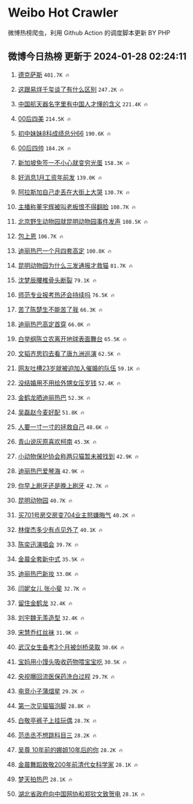 # Weibo Hot Crawler 



微博热榜爬虫，利用 Github Action 的调度脚本更新 BY PHP 


## 微博今日热榜 更新于 2024-01-28 02:24:11 
1. [德克萨斯](https://s.weibo.com/weibo?q=%23%E5%BE%B7%E5%85%8B%E8%90%A8%E6%96%AF%23&t=31&band_rank=1&Refer=top) `401.7K 🔥` 

1. [这跟易烊千玺谈了有什么区别](https://s.weibo.com/weibo?q=%E8%BF%99%E8%B7%9F%E6%98%93%E7%83%8A%E5%8D%83%E7%8E%BA%E8%B0%88%E4%BA%86%E6%9C%89%E4%BB%80%E4%B9%88%E5%8C%BA%E5%88%AB&t=31&band_rank=2&Refer=top) `247.2K 🔥` 

1. [中国航天器名字里有中国人才懂的含义](https://s.weibo.com/weibo?q=%23%E4%B8%AD%E5%9B%BD%E8%88%AA%E5%A4%A9%E5%99%A8%E5%90%8D%E5%AD%97%E9%87%8C%E6%9C%89%E4%B8%AD%E5%9B%BD%E4%BA%BA%E6%89%8D%E6%87%82%E7%9A%84%E5%90%AB%E4%B9%89%23&t=31&band_rank=3&Refer=top) `221.4K 🔥` 

1. [00后四美](https://s.weibo.com/weibo?q=00%E5%90%8E%E5%9B%9B%E7%BE%8E&t=31&band_rank=4&Refer=top) `214.5K 🔥` 

1. [初中妹妹8科成绩总分66](https://s.weibo.com/weibo?q=%23%E5%88%9D%E4%B8%AD%E5%A6%B9%E5%A6%B98%E7%A7%91%E6%88%90%E7%BB%A9%E6%80%BB%E5%88%8666%23&t=31&band_rank=5&Refer=top) `190.6K 🔥` 

1. [00后四帅](https://s.weibo.com/weibo?q=00%E5%90%8E%E5%9B%9B%E5%B8%85&t=31&band_rank=6&Refer=top) `184.2K 🔥` 

1. [新加坡免签一不小心就变穷光蛋](https://s.weibo.com/weibo?q=%23%E6%96%B0%E5%8A%A0%E5%9D%A1%E5%85%8D%E7%AD%BE%E4%B8%80%E4%B8%8D%E5%B0%8F%E5%BF%83%E5%B0%B1%E5%8F%98%E7%A9%B7%E5%85%89%E8%9B%8B%23&t=31&band_rank=7&Refer=top) `158.3K 🔥` 

1. [好消息1月工资年前发](https://s.weibo.com/weibo?q=%23%E5%A5%BD%E6%B6%88%E6%81%AF1%E6%9C%88%E5%B7%A5%E8%B5%84%E5%B9%B4%E5%89%8D%E5%8F%91%23&t=31&band_rank=8&Refer=top) `139.0K 🔥` 

1. [阿拉斯加自己走丢在大街上大哭](https://s.weibo.com/weibo?q=%E9%98%BF%E6%8B%89%E6%96%AF%E5%8A%A0%E8%87%AA%E5%B7%B1%E8%B5%B0%E4%B8%A2%E5%9C%A8%E5%A4%A7%E8%A1%97%E4%B8%8A%E5%A4%A7%E5%93%AD&t=31&band_rank=9&Refer=top) `130.7K 🔥` 

1. [主播称董宇辉被叫老板恨不得翻脸](https://s.weibo.com/weibo?q=%23%E4%B8%BB%E6%92%AD%E7%A7%B0%E8%91%A3%E5%AE%87%E8%BE%89%E8%A2%AB%E5%8F%AB%E8%80%81%E6%9D%BF%E6%81%A8%E4%B8%8D%E5%BE%97%E7%BF%BB%E8%84%B8%23&t=31&band_rank=10&Refer=top) `108.7K 🔥` 

1. [北京野生动物园就昆明动物园事件发声](https://s.weibo.com/weibo?q=%23%E5%8C%97%E4%BA%AC%E9%87%8E%E7%94%9F%E5%8A%A8%E7%89%A9%E5%9B%AD%E5%B0%B1%E6%98%86%E6%98%8E%E5%8A%A8%E7%89%A9%E5%9B%AD%E4%BA%8B%E4%BB%B6%E5%8F%91%E5%A3%B0%23&t=31&band_rank=11&Refer=top) `108.5K 🔥` 

1. [包上恩](https://s.weibo.com/weibo?q=%E5%8C%85%E4%B8%8A%E6%81%A9&t=31&band_rank=12&Refer=top) `106.7K 🔥` 

1. [迪丽热巴一个月四套高定](https://s.weibo.com/weibo?q=%23%E8%BF%AA%E4%B8%BD%E7%83%AD%E5%B7%B4%E4%B8%80%E4%B8%AA%E6%9C%88%E5%9B%9B%E5%A5%97%E9%AB%98%E5%AE%9A%23&t=31&band_rank=13&Refer=top) `100.8K 🔥` 

1. [昆明动物园为什么三发通报才救猫](https://s.weibo.com/weibo?q=%23%E6%98%86%E6%98%8E%E5%8A%A8%E7%89%A9%E5%9B%AD%E4%B8%BA%E4%BB%80%E4%B9%88%E4%B8%89%E5%8F%91%E9%80%9A%E6%8A%A5%E6%89%8D%E6%95%91%E7%8C%AB%23&t=31&band_rank=14&Refer=top) `81.7K 🔥` 

1. [沈梦辰腰椎骨头断裂](https://s.weibo.com/weibo?q=%23%E6%B2%88%E6%A2%A6%E8%BE%B0%E8%85%B0%E6%A4%8E%E9%AA%A8%E5%A4%B4%E6%96%AD%E8%A3%82%23&t=31&band_rank=15&Refer=top) `79.1K 🔥` 

1. [师范专业报考热还会持续吗](https://s.weibo.com/weibo?q=%23%E5%B8%88%E8%8C%83%E4%B8%93%E4%B8%9A%E6%8A%A5%E8%80%83%E7%83%AD%E8%BF%98%E4%BC%9A%E6%8C%81%E7%BB%AD%E5%90%97%23&t=31&band_rank=16&Refer=top) `76.5K 🔥` 

1. [苦了陈楚生不能苦了我](https://s.weibo.com/weibo?q=%23%E8%8B%A6%E4%BA%86%E9%99%88%E6%A5%9A%E7%94%9F%E4%B8%8D%E8%83%BD%E8%8B%A6%E4%BA%86%E6%88%91%23&t=31&band_rank=17&Refer=top) `66.3K 🔥` 

1. [迪丽热巴高定首穿](https://s.weibo.com/weibo?q=%23%E8%BF%AA%E4%B8%BD%E7%83%AD%E5%B7%B4%E9%AB%98%E5%AE%9A%E9%A6%96%E7%A9%BF%23&t=31&band_rank=18&Refer=top) `66.0K 🔥` 

1. [白举纲陈立农离开地球表面舞台](https://s.weibo.com/weibo?q=%23%E7%99%BD%E4%B8%BE%E7%BA%B2%E9%99%88%E7%AB%8B%E5%86%9C%E7%A6%BB%E5%BC%80%E5%9C%B0%E7%90%83%E8%A1%A8%E9%9D%A2%E8%88%9E%E5%8F%B0%23&t=31&band_rank=19&Refer=top) `65.5K 🔥` 

1. [文韬齐思钧去看了唐九洲巡演](https://s.weibo.com/weibo?q=%23%E6%96%87%E9%9F%AC%E9%BD%90%E6%80%9D%E9%92%A7%E5%8E%BB%E7%9C%8B%E4%BA%86%E5%94%90%E4%B9%9D%E6%B4%B2%E5%B7%A1%E6%BC%94%23&t=31&band_rank=20&Refer=top) `62.5K 🔥` 

1. [网友吐槽23岁就被迫加入催婚的队伍](https://s.weibo.com/weibo?q=%23%E7%BD%91%E5%8F%8B%E5%90%90%E6%A7%BD23%E5%B2%81%E5%B0%B1%E8%A2%AB%E8%BF%AB%E5%8A%A0%E5%85%A5%E5%82%AC%E5%A9%9A%E7%9A%84%E9%98%9F%E4%BC%8D%23&t=31&band_rank=21&Refer=top) `59.1K 🔥` 

1. [没结婚用不用给外甥女压岁钱](https://s.weibo.com/weibo?q=%23%E6%B2%A1%E7%BB%93%E5%A9%9A%E7%94%A8%E4%B8%8D%E7%94%A8%E7%BB%99%E5%A4%96%E7%94%A5%E5%A5%B3%E5%8E%8B%E5%B2%81%E9%92%B1%23&t=31&band_rank=22&Refer=top) `52.4K 🔥` 

1. [金鹤龙晒迪丽热巴](https://s.weibo.com/weibo?q=%23%E9%87%91%E9%B9%A4%E9%BE%99%E6%99%92%E8%BF%AA%E4%B8%BD%E7%83%AD%E5%B7%B4%23&t=31&band_rank=23&Refer=top) `52.3K 🔥` 

1. [吴磊赵今麦好配](https://s.weibo.com/weibo?q=%E5%90%B4%E7%A3%8A%E8%B5%B5%E4%BB%8A%E9%BA%A6%E5%A5%BD%E9%85%8D&t=31&band_rank=24&Refer=top) `51.8K 🔥` 

1. [人要一寸一寸的拯救自己](https://s.weibo.com/weibo?q=%E4%BA%BA%E8%A6%81%E4%B8%80%E5%AF%B8%E4%B8%80%E5%AF%B8%E7%9A%84%E6%8B%AF%E6%95%91%E8%87%AA%E5%B7%B1&t=31&band_rank=25&Refer=top) `48.6K 🔥` 

1. [青山说灰原喜欢柯南](https://s.weibo.com/weibo?q=%E9%9D%92%E5%B1%B1%E8%AF%B4%E7%81%B0%E5%8E%9F%E5%96%9C%E6%AC%A2%E6%9F%AF%E5%8D%97&t=31&band_rank=26&Refer=top) `45.3K 🔥` 

1. [小动物保护协会称两只猫暂未被找到](https://s.weibo.com/weibo?q=%23%E5%B0%8F%E5%8A%A8%E7%89%A9%E4%BF%9D%E6%8A%A4%E5%8D%8F%E4%BC%9A%E7%A7%B0%E4%B8%A4%E5%8F%AA%E7%8C%AB%E6%9A%82%E6%9C%AA%E8%A2%AB%E6%89%BE%E5%88%B0%23&t=31&band_rank=27&Refer=top) `42.9K 🔥` 

1. [迪丽热巴爱琴海](https://s.weibo.com/weibo?q=%E8%BF%AA%E4%B8%BD%E7%83%AD%E5%B7%B4%E7%88%B1%E7%90%B4%E6%B5%B7&t=31&band_rank=28&Refer=top) `42.9K 🔥` 

1. [你早上刷牙还是晚上刷牙](https://s.weibo.com/weibo?q=%23%E4%BD%A0%E6%97%A9%E4%B8%8A%E5%88%B7%E7%89%99%E8%BF%98%E6%98%AF%E6%99%9A%E4%B8%8A%E5%88%B7%E7%89%99%23&t=31&band_rank=29&Refer=top) `42.7K 🔥` 

1. [昆明动物园](https://s.weibo.com/weibo?q=%E6%98%86%E6%98%8E%E5%8A%A8%E7%89%A9%E5%9B%AD&t=31&band_rank=30&Refer=top) `40.7K 🔥` 

1. [买701号房交房变704业主怒嫌晦气](https://s.weibo.com/weibo?q=%23%E4%B9%B0701%E5%8F%B7%E6%88%BF%E4%BA%A4%E6%88%BF%E5%8F%98704%E4%B8%9A%E4%B8%BB%E6%80%92%E5%AB%8C%E6%99%A6%E6%B0%94%23&t=31&band_rank=31&Refer=top) `40.2K 🔥` 

1. [林俊杰多少有点见外了](https://s.weibo.com/weibo?q=%23%E6%9E%97%E4%BF%8A%E6%9D%B0%E5%A4%9A%E5%B0%91%E6%9C%89%E7%82%B9%E8%A7%81%E5%A4%96%E4%BA%86%23&t=31&band_rank=32&Refer=top) `40.1K 🔥` 

1. [陈奕迅演唱会](https://s.weibo.com/weibo?q=%E9%99%88%E5%A5%95%E8%BF%85%E6%BC%94%E5%94%B1%E4%BC%9A&t=31&band_rank=33&Refer=top) `39.7K 🔥` 

1. [金晨全套新中式](https://s.weibo.com/weibo?q=%23%E9%87%91%E6%99%A8%E5%85%A8%E5%A5%97%E6%96%B0%E4%B8%AD%E5%BC%8F%23&t=31&band_rank=34&Refer=top) `35.5K 🔥` 

1. [迪丽热巴新妆](https://s.weibo.com/weibo?q=%E8%BF%AA%E4%B8%BD%E7%83%AD%E5%B7%B4%E6%96%B0%E5%A6%86&t=31&band_rank=35&Refer=top) `33.0K 🔥` 

1. [闫妮女儿 张小斐](https://s.weibo.com/weibo?q=%E9%97%AB%E5%A6%AE%E5%A5%B3%E5%84%BF%20%E5%BC%A0%E5%B0%8F%E6%96%90&t=31&band_rank=36&Refer=top) `32.7K 🔥` 

1. [留住金鹤龙](https://s.weibo.com/weibo?q=%E7%95%99%E4%BD%8F%E9%87%91%E9%B9%A4%E9%BE%99&t=31&band_rank=37&Refer=top) `32.4K 🔥` 

1. [刘宇魏无羡造型](https://s.weibo.com/weibo?q=%23%E5%88%98%E5%AE%87%E9%AD%8F%E6%97%A0%E7%BE%A1%E9%80%A0%E5%9E%8B%23&t=31&band_rank=38&Refer=top) `32.4K 🔥` 

1. [宋慧乔红丝袜](https://s.weibo.com/weibo?q=%23%E5%AE%8B%E6%85%A7%E4%B9%94%E7%BA%A2%E4%B8%9D%E8%A2%9C%23&t=31&band_rank=39&Refer=top) `31.9K 🔥` 

1. [武汉女生备考3个月被剑桥录取](https://s.weibo.com/weibo?q=%23%E6%AD%A6%E6%B1%89%E5%A5%B3%E7%94%9F%E5%A4%87%E8%80%833%E4%B8%AA%E6%9C%88%E8%A2%AB%E5%89%91%E6%A1%A5%E5%BD%95%E5%8F%96%23&t=31&band_rank=40&Refer=top) `30.6K 🔥` 

1. [宝妈用小馒头吸收药物喂宝宝吃](https://s.weibo.com/weibo?q=%23%E5%AE%9D%E5%A6%88%E7%94%A8%E5%B0%8F%E9%A6%92%E5%A4%B4%E5%90%B8%E6%94%B6%E8%8D%AF%E7%89%A9%E5%96%82%E5%AE%9D%E5%AE%9D%E5%90%83%23&t=31&band_rank=41&Refer=top) `30.5K 🔥` 

1. [央视曝回流医保药洗白过程](https://s.weibo.com/weibo?q=%23%E5%A4%AE%E8%A7%86%E6%9B%9D%E5%9B%9E%E6%B5%81%E5%8C%BB%E4%BF%9D%E8%8D%AF%E6%B4%97%E7%99%BD%E8%BF%87%E7%A8%8B%23&t=31&band_rank=42&Refer=top) `29.7K 🔥` 

1. [电竞小子蒲熠星](https://s.weibo.com/weibo?q=%E7%94%B5%E7%AB%9E%E5%B0%8F%E5%AD%90%E8%92%B2%E7%86%A0%E6%98%9F&t=31&band_rank=43&Refer=top) `29.2K 🔥` 

1. [第一次见猫猫泡脚](https://s.weibo.com/weibo?q=%23%E7%AC%AC%E4%B8%80%E6%AC%A1%E8%A7%81%E7%8C%AB%E7%8C%AB%E6%B3%A1%E8%84%9A%23&t=31&band_rank=44&Refer=top) `28.8K 🔥` 

1. [白敬亭裤子上挂玩偶](https://s.weibo.com/weibo?q=%23%E7%99%BD%E6%95%AC%E4%BA%AD%E8%A3%A4%E5%AD%90%E4%B8%8A%E6%8C%82%E7%8E%A9%E5%81%B6%23&t=31&band_rank=45&Refer=top) `28.7K 🔥` 

1. [范丞丞不想跳科目三](https://s.weibo.com/weibo?q=%23%E8%8C%83%E4%B8%9E%E4%B8%9E%E4%B8%8D%E6%83%B3%E8%B7%B3%E7%A7%91%E7%9B%AE%E4%B8%89%23&t=31&band_rank=46&Refer=top) `28.2K 🔥` 

1. [吴尊 10年前的娜姐10年后的你](https://s.weibo.com/weibo?q=%E5%90%B4%E5%B0%8A%2010%E5%B9%B4%E5%89%8D%E7%9A%84%E5%A8%9C%E5%A7%9010%E5%B9%B4%E5%90%8E%E7%9A%84%E4%BD%A0&t=31&band_rank=47&Refer=top) `28.2K 🔥` 

1. [金晨舞蹈致敬200年前清代女科学家](https://s.weibo.com/weibo?q=%23%E9%87%91%E6%99%A8%E8%88%9E%E8%B9%88%E8%87%B4%E6%95%AC200%E5%B9%B4%E5%89%8D%E6%B8%85%E4%BB%A3%E5%A5%B3%E7%A7%91%E5%AD%A6%E5%AE%B6%23&t=31&band_rank=48&Refer=top) `28.1K 🔥` 

1. [梦天拍热巴](https://s.weibo.com/weibo?q=%E6%A2%A6%E5%A4%A9%E6%8B%8D%E7%83%AD%E5%B7%B4&t=31&band_rank=49&Refer=top) `28.1K 🔥` 

1. [湖北省政府向中国网协和郑钦文致贺电](https://s.weibo.com/weibo?q=%23%E6%B9%96%E5%8C%97%E7%9C%81%E6%94%BF%E5%BA%9C%E5%90%91%E4%B8%AD%E5%9B%BD%E7%BD%91%E5%8D%8F%E5%92%8C%E9%83%91%E9%92%A6%E6%96%87%E8%87%B4%E8%B4%BA%E7%94%B5%23&t=31&band_rank=50&Refer=top) `28.1K 🔥` 

